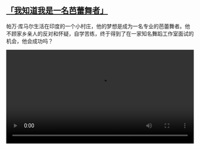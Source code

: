 <!--1670748423000-->
[「我知道我是一名芭蕾舞者」](https://www.dw.com/zh/%E3%80%8C%E6%88%91%E7%9F%A5%E9%81%93%E6%88%91%E6%98%AF%E4%B8%80%E5%90%8D%E8%8A%AD%E8%95%BE%E8%88%9E%E8%80%85%E3%80%8D/a-63899363)
------

<p>帕万·库马尔生活在印度的一个小村庄，他的梦想是成为一名专业的芭蕾舞者。他不顾家乡亲人的反对和怀疑，自学苦练，终于得到了在一家知名舞蹈工作室面试的机会，他会成功吗？</small></p><video src="https://tvdownloaddw-a.akamaihd.net/dwtv_video/flv/vdt_zh/2022/bchi221125_001_bchi_221125_dancer_01r_AVC_1280x720.mp4" controls style="width:100%"></video>

